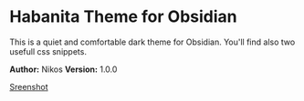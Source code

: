 # Habanita Theme for Obsidian

This is a quiet and comfortable dark theme for Obsidian. You'll find also two usefull css snippets.

**Author:** Nikos
**Version:** 1.0.0

[Sreenshot](/img/Screenshot.png)
